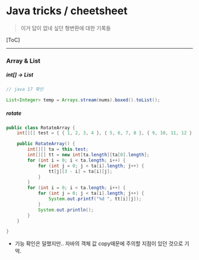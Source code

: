 # Java tricks / cheetsheet

> 이거 답이 없네 싶던 형변환에 대한 기록들

[ToC]



---
### Array & List
##### int[] -> List<Integer>
```java
// java 17 확인 

List<Integer> temp = Arrays.stream(nums).boxed().toList();

```

##### rotate
```java
public class RotateArray {
    int[][] test = { { 1, 2, 3, 4 }, { 5, 6, 7, 8 }, { 9, 10, 11, 12 }, { 13, 14, 15, 16 } };

    public RotateArray() {
        int[][] ta = this.test;
        int[][] tt = new int[ta.length][ta[0].length];
        for (int i = 0; i < ta.length; i++) {
            for (int j = 0; j < ta[i].length; j++) {
                tt[j][3 - i] = ta[i][j];
            }
        }
        for (int i = 0; i < ta.length; i++) {
            for (int j = 0; j < ta[i].length; j++) {
                System.out.printf("%d ", tt[i][j]);
            }
            System.out.println();
        }
    }

}
```

- 기능 확인은 덜했지만.. 자바의 객체 값 copy때문에 주의할 지점이 있던 것으로 기억. 